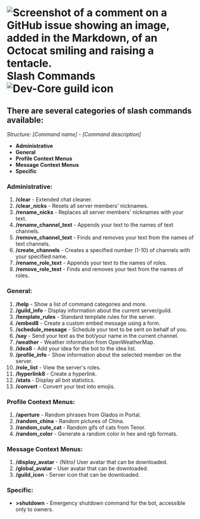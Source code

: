 # ![Screenshot of a comment on a GitHub issue showing an image, added in the Markdown, of an Octocat smiling and raising a tentacle.](https://cdn.discordapp.com/avatars/1255982377386119251/9feafd2b4ae2cdbd5976be3cf312f4ba.png?size=40) Slash Commands ![Dev-Core guild icon](https://cdn.discordapp.com/icons/1160516320455036949/59dc8c9bb1af0a72fc2cae434a8b0f85.png?size=40)
## There are several categories of slash commands available:
*Structure: [Command name] - [Command description]*

- **Administrative**
- **General**
- **Profile Context Menus**
- **Message Context Menus**
- **Specific**

### Administrative:
1. **/clear** - Extended chat cleaner.
2. **/clear_nicks** - Resets all server members' nicknames.
3. **/rename_nicks** - Replaces all server members' nicknames with your text.
4. **/rename_channel_text** - Appends your text to the names of text channels.
5. **/remove_channel_text** - Finds and removes your text from the names of text channels.
6. **/create_channels** - Creates a specified number (1-10) of channels with your specified name.
7. **/rename_role_text** - Appends your text to the names of roles.
8. **/remove_role_text** - Finds and removes your text from the names of roles.

### General:
1. **/help** - Show a list of command categories and more.
2. **/guild_info** - Display information about the current server/guild.
3. **/template_rules** - Standard template rules for the server.
4. **/embed8** - Create a custom embed message using a form.
5. **/schedule_message** - Schedule your text to be sent on behalf of you.
6. **/say** - Send your text as the bot/your name in the current channel.
7. **/weather** - Weather information from OpenWeatherMap.
8. **/idea8** - Add your idea for the bot to the idea list.
9. **/profile_info** - Show information about the selected member on the server.
10. **/role_list** - View the server's roles.
11. **/hyperlink8** - Create a hyperlink.
12. **/stats** - Display all bot statistics.
13. **/convert** - Convert your text into emojis.

### Profile Context Menus:
1. **/aperture** - Random phrases from Glados in Portal.
2. **/random_china** - Random pictures of China.
3. **/random_cute_cat** - Random gifs of cats from Tenor.
4. **/random_color** - Generate a random color in hex and rgb formats.
  
### Message Context Menus:
1. **/display_avatar** - *(Nitro)* User avatar that can be downloaded.
2. **/global_avatar** - User avatar that can be downloaded.
3. **/guild_icon** - Server icon that can be downloaded.

### Specific:
- **>shutdown** - Emergency shutdown command for the bot, accessible only to owners.
